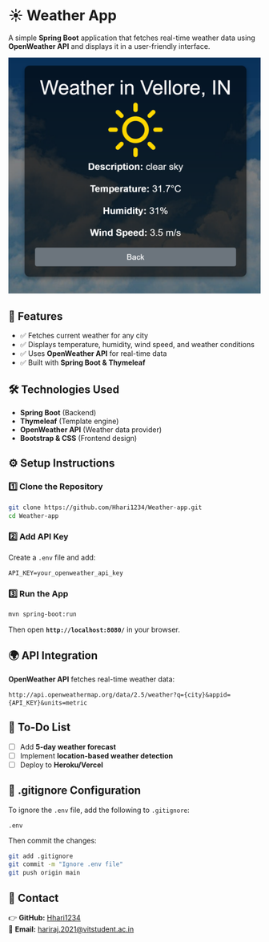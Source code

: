 # ☀️ Weather App  

A simple **Spring Boot** application that fetches real-time weather data using **OpenWeather API** and displays it in a user-friendly interface.  

![Weather App](weather%20app.png)

## 🚀 Features
- ✅ Fetches current weather for any city  
- ✅ Displays temperature, humidity, wind speed, and weather conditions  
- ✅ Uses **OpenWeather API** for real-time data  
- ✅ Built with **Spring Boot & Thymeleaf**  


## 🛠️ Technologies Used
- **Spring Boot** (Backend)  
- **Thymeleaf** (Template engine)  
- **OpenWeather API** (Weather data provider)  
- **Bootstrap & CSS** (Frontend design)  

## ⚙️ Setup Instructions
### 1️⃣ Clone the Repository  
```sh
git clone https://github.com/Hhari1234/Weather-app.git
cd Weather-app
```

### 2️⃣ Add API Key  
Create a `.env` file and add:  
```
API_KEY=your_openweather_api_key
```

### 3️⃣ Run the App  
```sh
mvn spring-boot:run
```
Then open **`http://localhost:8080/`** in your browser.

## 🌍 API Integration
**OpenWeather API** fetches real-time weather data:  
```
http://api.openweathermap.org/data/2.5/weather?q={city}&appid={API_KEY}&units=metric
```

## 🎯 To-Do List  
- [ ] Add **5-day weather forecast**  
- [ ] Implement **location-based weather detection**  
- [ ] Deploy to **Heroku/Vercel**  

## 🐝 .gitignore Configuration
To ignore the `.env` file, add the following to `.gitignore`:
```
.env
```
Then commit the changes:
```sh
git add .gitignore
git commit -m "Ignore .env file"
git push origin main
```


## 📨 Contact  
👉 **GitHub:** [Hhari1234](https://github.com/Hhari1234)  
💎 **Email:** hariraj.2021@vitstudent.ac.in  

